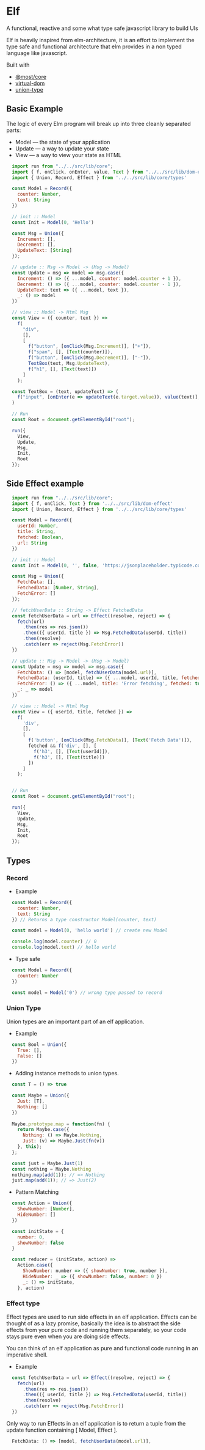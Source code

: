 # Elf
 A functional, reactive and some what type safe javascript library to build UIs 

Elf is heavily inspired from elm-architecture, it is an effort to implement the type safe and functional architecture that elm provides in a non typed language like javascript.

Built with
 - [@most/core](https://github.com/mostjs/core)
 - [virtual-dom](https://github.com/Matt-Esch/virtual-dom)
 - [union-type](https://github.com/paldepind/union-type)

## Basic Example

The logic of every Elm program will break up into three cleanly separated parts:

- Model — the state of your application
- Update — a way to update your state
- View — a way to view your state as HTML


```javascript
  import run from "../../src/lib/core";
  import { f, onClick, onEnter, value, Text } from "../../src/lib/dom-effect";
  import { Union, Record, Effect } from '../../src/lib/core/types'

  const Model = Record({
    counter: Number,
    text: String
  })

  // init :: Model
  const Init = Model(0, 'Hello')

  const Msg = Union({
    Increment: [],
    Decrement: [],
    UpdateText: [String]
  });

  // update :: Msg -> Model -> (Msg -> Model)
  const Update = msg => model => msg.case({
    Increment: () => ({ ...model, counter: model.counter + 1 }),
    Decrement: () => ({ ...model, counter: model.counter - 1 }),
    UpdateText: text => ({ ...model, text }),
    _: () => model
  })

  // view :: Model -> Html Msg
  const View = ({ counter, text }) =>
    f(
      "div",
      [],
      [
        f("button", [onClick(Msg.Increment)], ["+"]),
        f("span", [], [Text(counter)]),
        f("button", [onClick(Msg.Decrement)], ["-"]),
        TextBox(text, Msg.UpdateText),
        f("h1", [], [Text(text)])
      ]
    );

  const TextBox = (text, updateText) => (
    f("input", [onEnter(e => updateText(e.target.value)), value(text)], [])
  )

  // Run
  const Root = document.getElementById("root");

  run({
    View,
    Update,
    Msg,
    Init,
    Root
  });
```

## Side Effect example

```javascript
  import run from "../../src/lib/core";
  import { f, onClick, Text } from '../../src/lib/dom-effect'
  import { Union, Record, Effect } from '../../src/lib/core/types'

  const Model = Record({
    userId: Number,
    title: String,
    fetched: Boolean,
    url: String
  })

  // init :: Model
  const Init = Model(0, '', false, 'https://jsonplaceholder.typicode.com/todos/1')

  const Msg = Union({
    FetchData: [],
    FetchedData: [Number, String],
    FetchError: []
  });

  // fetchUserData :: String -> Effect FetchedData
  const fetchUserData = url => Effect((resolve, reject) => {
    fetch(url)
      .then(res => res.json())
      .then(({ userId, title }) => Msg.FetchedData(userId, title))
      .then(resolve)
      .catch(err => reject(Msg.FetchError))
  })

  // update :: Msg -> Model -> (Msg -> Model)
  const Update = msg => model => msg.case({
    FetchData: () => [model, fetchUserData(model.url)],
    FetchedData: (userId, title) => ({ ...model, userId, title, fetched: true }),
    FetchError: () => ({ ...model, title: 'Error fetching', fetched: true }),
    _: _ => model
  })

  // view :: Model -> Html Msg
  const View = ({ userId, title, fetched }) =>
    f(
      'div',
      [],
      [
        f('button', [onClick(Msg.FetchData)], [Text('Fetch Data')]),
        fetched && f('div', [], [
          f('h3', [], [Text(userId)]),
          f('h3', [], [Text(title)])
        ])
      ]
    );


  // Run
  const Root = document.getElementById("root");

  run({
    View,
    Update,
    Msg,
    Init,
    Root
  });
```

## Types

### Record

- Example
```javascript
  const Model = Record({
    counter: Number,
    text: String
  }) // Returns a type constructor Model(counter, text)

  const model = Model(0, 'hello world') // create new Model

  console.log(model.counter) // 0
  console.log(model.text) // hello world
```

- Type safe

```javascript
  const Model = Record({
    counter: Number
  })

  const model = Model('0') // wrong type passed to record
```

### Union Type

Union types are an important part of an elf application. 

- Example

```javascript
  const Bool = Union({
    True: [],
    False: []
  })
```

- Adding instance methods to union types.

```javascript
  const T = () => true

  const Maybe = Union({
    Just: [T],
    Nothing: []
  })
  
  Maybe.prototype.map = function(fn) {
    return Maybe.case({
      Nothing: () => Maybe.Nothing,
      Just: (v) => Maybe.Just(fn(v))
    }, this);
  };

  const just = Maybe.Just(1)
  const nothing = Maybe.Nothing
  nothing.map(add(1)); // => Nothing
  just.map(add(1)); // => Just(2)
```

- Pattern Matching

```javascript
  const Action = Union({
    ShowNumber: [Number],
    HideNumber: []
  })

  const initState = {
    number: 0,
    showNumber: false
  }

  const reducer = (initState, action) =>
    Action.case({
      ShowNumber: number => ({ showNumber: true, number }),
      HideNumber: _ => ({ showNumber: false, number: 0 })
      _: () => initState,
    }, action)
```

### Effect type

Effect types are used to run side effects in an elf application. Effects can be thought of as a lazy promise, basically the idea is to abstract the side effects from your pure code and running them separately, so your code stays pure even when you are doing side effects.

You can think of an elf application as pure and functional code running in an imperative shell.

- Example

```javascript
  const fetchUserData = url => Effect((resolve, reject) => {
    fetch(url)
      .then(res => res.json())
      .then(({ userId, title }) => Msg.FetchedData(userId, title))
      .then(resolve)
      .catch(err => reject(Msg.FetchError))
  })
```
Only way to run Effects in an elf application is to return a tuple from the update function containing [ Model, Effect ].

```javascript
  FetchData: () => [model, fetchUserData(model.url)],
```